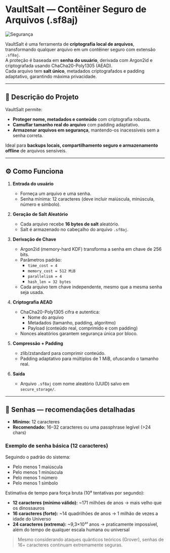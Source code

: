 # VaultSalt — Contêiner Seguro de Arquivos (.sf8aj)

![Segurança](https://img.shields.io/badge/Segurança-12%20chars%3A%20171M%20anos%20%7C%2016%20chars%3A%2014Q%20anos%20%7C%2024%20chars%3A%20Incalculável-brightgreen)

VaultSalt é uma ferramenta de **criptografia local de arquivos**, transformando qualquer arquivo em um contêiner seguro com extensão `.sf8aj`.  
A proteção é baseada em **senha do usuário**, derivada com Argon2id e criptografada usando ChaCha20-Poly1305 (AEAD).  
Cada arquivo tem **salt único**, metadados criptografados e padding adaptativo, garantindo máxima privacidade.

---

## 🔐 Descrição do Projeto

VaultSalt permite:
- **Proteger nome, metadados e conteúdo** com criptografia robusta.
- **Camuflar tamanho real do arquivo** com padding adaptativo.
- **Armazenar arquivos em segurança**, mantendo-os inacessíveis sem a senha correta.

Ideal para **backups locais, compartilhamento seguro e armazenamento offline** de arquivos sensíveis.

---

## ⚙️ Como Funciona

1. **Entrada do usuário**
   - Forneça um arquivo e uma senha.
   - Senha mínima: 12 caracteres (deve incluir maiúscula, minúscula, número e símbolo).

2. **Geração de Salt Aleatório**
   - Cada arquivo recebe **16 bytes de salt** aleatório.
   - Salt é armazenado no cabeçalho do arquivo `.sf8aj`.

3. **Derivação de Chave**
   - Argon2id (memory-hard KDF) transforma a senha em chave de 256 bits.
   - Parâmetros padrão:
     - `time_cost = 4`
     - `memory_cost = 512 MiB`
     - `parallelism = 4`
     - `hash_len = 32 bytes`
   - Cada arquivo tem chave independente, mesmo que a mesma senha seja usada.

4. **Criptografia AEAD**
   - ChaCha20-Poly1305 cifra e autentica:
     - Nome do arquivo
     - Metadados (tamanho, padding, algoritmo)
     - Payload (conteúdo real, comprimido e com padding)
   - Nonces aleatórios garantem segurança única por bloco.

5. **Compressão + Padding**
   - zlib/zstandard para comprimir conteúdo.
   - Padding adaptativo para múltiplos de 1 MiB, ofuscando o tamanho real.

6. **Saída**
   - Arquivo `.sf8aj` com nome aleatório (UUID) salvo em `secure_storage/`.

---

## 🔑 Senhas — recomendações detalhadas

- **Mínimo:** 12 caracteres  
- **Recomendado:** 16–32 caracteres ou uma passphrase legível (>24 chars)  

### Exemplo de senha básica (12 caracteres)
Seguindo o padrão do sistema:

- Pelo menos 1 maiúscula  
- Pelo menos 1 minúscula  
- Pelo menos 1 número  
- Pelo menos 1 símbolo  

Estimativa de tempo para força bruta (10⁸ tentativas por segundo):

- **12 caracteres (mínimo válido):** ~171 milhões de anos → mais velho que os dinossauros  
- **16 caracteres (forte):** ~14 quadrilhões de anos → 1 milhão de vezes a idade do Universo  
- **24 caracteres (extrema):** ~9,3×10³¹ anos → praticamente impossível, além do tempo de qualquer escala humana ou universal  

> Mesmo considerando ataques quânticos teóricos (Grover), senhas de 16+ caracteres continuam extremamente seguras.


